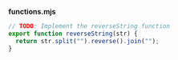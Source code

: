 **functions.mjs**

```js
// TODO: Implement the reverseString function
export function reverseString(str) {
  return str.split("").reverse().join("");
}
```
